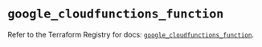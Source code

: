 # `google_cloudfunctions_function`

Refer to the Terraform Registry for docs: [`google_cloudfunctions_function`](https://registry.terraform.io/providers/hashicorp/google/5.28.0/docs/resources/cloudfunctions_function).
